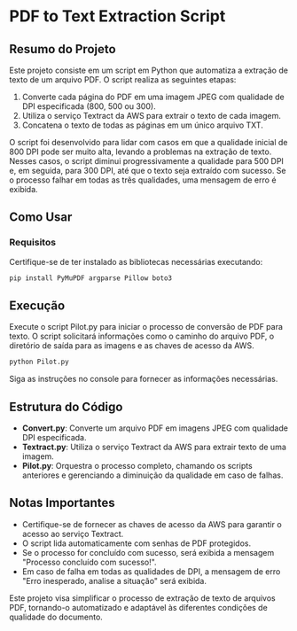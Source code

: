 # PDF to Text Extraction Script

## Resumo do Projeto

Este projeto consiste em um script em Python que automatiza a extração de texto de um arquivo PDF. O script realiza as seguintes etapas:

1. Converte cada página do PDF em uma imagem JPEG com qualidade de DPI especificada (800, 500 ou 300).
2. Utiliza o serviço Textract da AWS para extrair o texto de cada imagem.
3. Concatena o texto de todas as páginas em um único arquivo TXT.

O script foi desenvolvido para lidar com casos em que a qualidade inicial de 800 DPI pode ser muito alta, levando a problemas na extração de texto. Nesses casos, o script diminui progressivamente a qualidade para 500 DPI e, em seguida, para 300 DPI, até que o texto seja extraído com sucesso. Se o processo falhar em todas as três qualidades, uma mensagem de erro é exibida.

## Como Usar

### Requisitos

Certifique-se de ter instalado as bibliotecas necessárias executando:

```bash 
pip install PyMuPDF argparse Pillow boto3
```

## Execução
Execute o script Pilot.py para iniciar o processo de conversão de PDF para texto. O script solicitará informações como o caminho do arquivo PDF, o diretório de saída para as imagens e as chaves de acesso da AWS.

```bash 
python Pilot.py
```
Siga as instruções no console para fornecer as informações necessárias.

## Estrutura do Código
- **Convert.py**: Converte um arquivo PDF em imagens JPEG com qualidade DPI especificada.
- **Textract.py**: Utiliza o serviço Textract da AWS para extrair texto de uma imagem.
- **Pilot.py**: Orquestra o processo completo, chamando os scripts anteriores e gerenciando a diminuição da qualidade em caso de falhas.

## Notas Importantes
- Certifique-se de fornecer as chaves de acesso da AWS para garantir o acesso ao serviço Textract.
- O script lida automaticamente com senhas de PDF protegidos.
- Se o processo for concluído com sucesso, será exibida a mensagem "Processo concluído com sucesso!".
- Em caso de falha em todas as qualidades de DPI, a mensagem de erro "Erro inesperado, analise a situação" será exibida.


Este projeto visa simplificar o processo de extração de texto de arquivos PDF, tornando-o automatizado e adaptável às diferentes condições de qualidade do documento.
